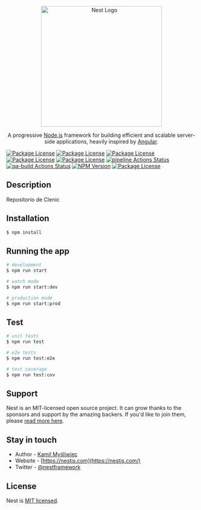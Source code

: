<p align="center">
  <a href="http://nestjs.com/" target="blank"><img src="https://nestjs.com/img/logo_text.svg" width="320" alt="Nest Logo" /></a>
</p>

[travis-image]: https://api.travis-ci.org/nestjs/nest.svg?branch=master
[travis-url]: https://travis-ci.org/nestjs/nest
[linux-image]: https://img.shields.io/travis/nestjs/nest/master.svg?label=linux
[linux-url]: https://travis-ci.org/nestjs/nest
  
  <p align="center">A progressive <a href="http://nodejs.org" target="blank">Node.js</a> framework for building efficient and scalable server-side applications, heavily inspired by <a href="https://angular.io" target="blank">Angular</a>.</p>
    <p align="center">


<a href="https://sonarcloud.io/dashboard?id=ScueroInc_Clenic-Backend"><img src="https://sonarcloud.io/api/project_badges/measure?project=Clenic-webmaster_clenic-new-be&metric=alert_status" alt="Package License" /></a>
  <a href="https://sonarcloud.io/dashboard?id=ScueroInc_Clenic-Backend"><img src="https://sonarcloud.io/api/project_badges/measure?project=Clenic-webmaster_clenic-new-be&metric=bugs" alt="Package License" /></a>
<a href="https://sonarcloud.io/dashboard?id=ScueroInc_Clenic-Backend"><img src="https://sonarcloud.io/api/project_badges/measure?project=Clenic-webmaster_clenic-new-be&metric=security_rating" alt="Package License" /></a>
<a href="https://sonarcloud.io/dashboard?id=ScueroInc_Clenic-Backend"><img src="https://sonarcloud.io/api/project_badges/measure?project=Clenic-webmaster_clenic-new-be&metric=sqale_rating" alt="Package License" /></a>
<a href="https://sonarcloud.io/dashboard?id=ScueroInc_Clenic-Backend"><img src="https://sonarcloud.io/api/project_badges/measure?project=Clenic-webmaster_clenic-new-be&metric=vulnerabilities" alt="Package License" /></a>
[![pipeline Actions Status](https://github.com/Clenic-webmaster/clenic-new-be/workflows/pipeline/badge.svg)](https://github.com/Clenic-webmaster/clenic-new-be/actions)
[![qa-build Actions Status](https://github.com/Clenic-webmaster/clenic-new-be/workflows/qa-build/badge.svg)](https://github.com/Clenic-webmaster/clenic-new-be/actions)
<a href="https://www.npmjs.com/~nestjscore"><img src="https://img.shields.io/npm/v/@nestjs/core.svg" alt="NPM Version" /></a>
<a href="https://www.npmjs.com/~nestjscore"><img src="https://img.shields.io/npm/l/@nestjs/core.svg" alt="Package License" /></a>
            
            
            
 

## Description

Repositorio de Clenic

## Installation

```bash
$ npm install
```

## Running the app

```bash
# development
$ npm run start

# watch mode
$ npm run start:dev

# production mode
$ npm run start:prod
```

## Test

```bash
# unit tests
$ npm run test

# e2e tests
$ npm run test:e2e

# test coverage
$ npm run test:cov
```

## Support

Nest is an MIT-licensed open source project. It can grow thanks to the sponsors and support by the amazing backers. If you'd like to join them, please [read more here](https://docs.nestjs.com/support).

## Stay in touch

- Author - [Kamil Myśliwiec](https://kamilmysliwiec.com)
- Website - [https://nestjs.com](https://nestjs.com/)
- Twitter - [@nestframework](https://twitter.com/nestframework)

## License

  Nest is [MIT licensed](LICENSE).
